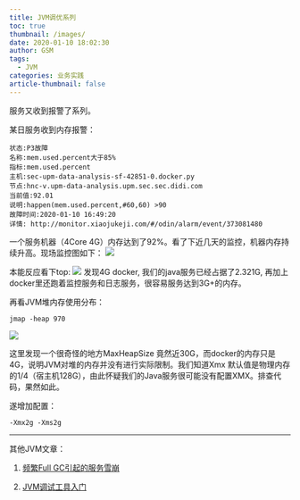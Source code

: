 ```yaml
---
title: JVM调优系列
toc: true
thumbnail: /images/
date: 2020-01-10 18:02:30
author: GSM
tags:
  - JVM
categories: 业务实践
article-thumbnail: false
---
```

服务又收到报警了系列。
<!--more-->
某日服务收到内存报警： 
```
状态:P3故障
名称:mem.used.percent大于85%
指标:mem.used.percent
主机:sec-upm-data-analysis-sf-42851-0.docker.py
节点:hnc-v.upm-data-analysis.upm.sec.sec.didi.com
当前值:92.01
说明:happen(mem.used.percent,#60,60) >90
故障时间:2020-01-10 16:49:20
详情: http://monitor.xiaojukeji.com/#/odin/alarm/event/373081480
```

一个服务机器（4Core 4G）内存达到了92%。看了下近几天的监控，机器内存持续升高。现场监控图如下：
![](monitor.jpg)

本能反应看下top:
![](top.png)
发现4G docker, 我们的java服务已经占据了2.321G, 再加上docker里还跑着监控服务和日志服务，很容易服务达到3G+的内存。

再看JVM堆内存使用分布：
```
jmap -heap 970
```
![](jmap.png)

这里发现一个很奇怪的地方MaxHeapSize 竟然近30G，而docker的内存只是4G，说明JVM对堆的内存并没有进行实际限制。我们知道Xmx 默认值是物理内存的1/4（宿主机128G），由此怀疑我们的Java服务很可能没有配置XMX。排查代码，果然如此。

遂增加配置：
```
-Xmx2g -Xms2g
```


---
其他JVM文章：
1. [频繁Full GC引起的服务雪崩](https://gsmtoday.github.io/2018/10/15/%E6%8E%A5%E5%8F%A3%E8%B6%85%E6%97%B6%E5%BC%95%E8%B5%B7%E7%B3%BB%E7%BB%9F%E9%9B%AA%E5%B4%A9%E5%8E%9F%E5%9B%A0%E5%8F%8D%E6%80%9D/)

2. [JVM调试工具入门](https://gsmtoday.github.io/2016/10/17/jvm-debug/)



























